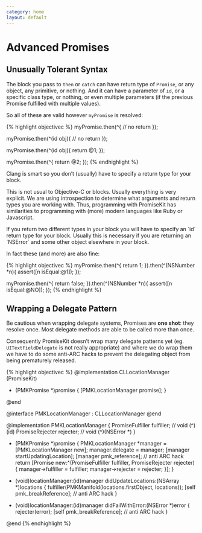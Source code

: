 ```yaml
---
category: home
layout: default
---
```


# Advanced Promises

## Unusually Tolerant Syntax

The block you pass to `then` or `catch` can have return type of `Promise`, or any object, any primitive, or nothing. And it can have a parameter of `id`, or a specific class type, or nothing, or even multiple parameters (if the previous Promise fulfilled with multiple values).

So all of these are valid however `myPromise` is resolved:

{% highlight objectivec %}
myPromise.then(^{
    // no return
});

myPromise.then(^(id obj){
    // no return
});

myPromise.then(^(id obj){
    return @1;
});

myPromise.then(^{
    return @2;
});
{% endhighlight %}

Clang is smart so you don’t (usually) have to specify a return type for your block.

This is not usual to Objective-C or blocks. Usually everything is very explicit. We are using introspection to determine what arguments and return types you are working with. Thus, programming with PromiseKit has similarities to programming with (more) modern languages like Ruby or Javascript.

<aside>If you return two different types in your block you will have to specify an `id` return type for your block. Usually this is necessary if you are returning an `NSError` and some other object elsewhere in your block.</aside>

In fact these (and more) are also fine:

{% highlight objectivec %}
myPromise.then(^{
    return 1;
}).then(^(NSNumber *n){
    assert([n isEqual:@1]);
});

myPromise.then(^{
    return false;
}).then(^(NSNumber *n){
    assert([n isEqual:@NO]);
});
{% endhighlight %}


## Wrapping a Delegate Pattern

Be cautious when wrapping delegate systems, Promises are **one shot**: they resolve once. Most delegate methods are able to be called more than once.

Consequently PromiseKit doesn’t wrap many delegate patterns yet (eg. `UITextFieldDelegate` is not really appropriate) and where we do wrap them we have to do some anti-ARC hacks to prevent the delegating object from being prematurely released.

{% highlight objectivec %}
@implementation CLLocationManager (PromiseKit)

+ (PMKPromise *)promise {
    [PMKLocationManager promise];
}

@end

@interface PMKLocationManager : CLLocationManager <CLLocationManagerDelegate>
@end

@implementation PMKLocationManager {
    PromiseFulfiller fulfiller;  // void (^)(id)
    PromiseRejecter rejecter;    // void (^)(NSError *)
}

+ (PMKPromise *)promise {
    PMKLocationManager *manager = [PMKLocationManager new];
    manager.delegate = manager;
    [manager startUpdatingLocation];
    [manager pmk_reference];  // anti ARC hack
    return [Promise new:^(PromiseFulfiller fulfiller, PromiseRejecter rejecter){
        manager->fulfiller = fulfiller;
        manager->rejecter = rejecter;
    }];
}

- (void)locationManager:(id)manager didUpdateLocations:(NSArray *)locations {
    fulfiller(PMKManifold(locations.firstObject, locations));
    [self pmk_breakReference];  // anti ARC hack
}

- (void)locationManager:(id)manager didFailWithError:(NSError *)error {
    rejecter(error);
    [self pmk_breakReference];  // anti ARC hack
}

@end
{% endhighlight %}
